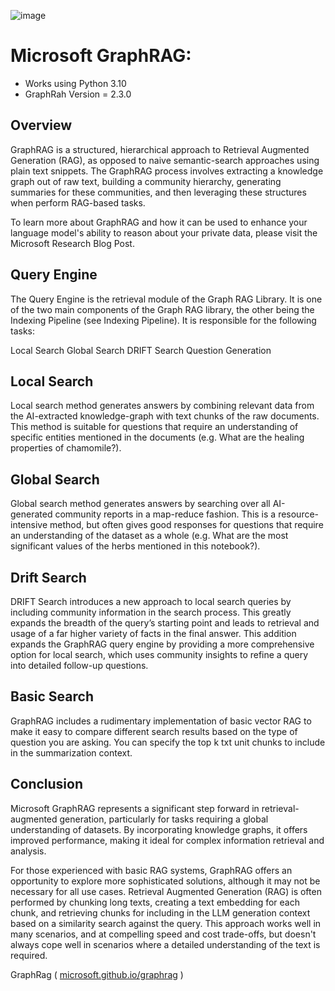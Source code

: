 ![image](https://github.com/user-attachments/assets/d6bcfcd0-a1af-4d00-a47c-405f24a6ea0b)


# Microsoft GraphRAG:
- Works using Python 3.10
- GraphRah Version = 2.3.0

## Overview


GraphRAG is a structured, hierarchical approach to Retrieval Augmented Generation (RAG), as opposed to naive semantic-search approaches using plain text snippets. The GraphRAG process involves extracting a knowledge graph out of raw text, building a community hierarchy, generating summaries for these communities, and then leveraging these structures when perform RAG-based tasks.

To learn more about GraphRAG and how it can be used to enhance your language model's ability to reason about your private data, please visit the Microsoft Research Blog Post.

## Query Engine


The Query Engine is the retrieval module of the Graph RAG Library. It is one of the two main components of the Graph RAG library, the other being the Indexing Pipeline (see Indexing Pipeline). It is responsible for the following tasks:

Local Search
Global Search
DRIFT Search
Question Generation

## Local Search

Local search method generates answers by combining relevant data from the AI-extracted knowledge-graph with text chunks of the raw documents. This method is suitable for questions that require an understanding of specific entities mentioned in the documents (e.g. What are the healing properties of chamomile?).

## Global Search

Global search method generates answers by searching over all AI-generated community reports in a map-reduce fashion. This is a resource-intensive method, but often gives good responses for questions that require an understanding of the dataset as a whole (e.g. What are the most significant values of the herbs mentioned in this notebook?).


## Drift Search
DRIFT Search introduces a new approach to local search queries by including community information in the search process. This greatly expands the breadth of the query’s starting point and leads to retrieval and usage of a far higher variety of facts in the final answer. This addition expands the GraphRAG query engine by providing a more comprehensive option for local search, which uses community insights to refine a query into detailed follow-up questions.

## Basic Search
GraphRAG includes a rudimentary implementation of basic vector RAG to make it easy to compare different search results based on the type of question you are asking. You can specify the top k txt unit chunks to include in the summarization context.


## Conclusion

Microsoft GraphRAG represents a significant step forward in retrieval-augmented generation, particularly for tasks requiring a global understanding of datasets. By incorporating knowledge graphs, it offers improved performance, making it ideal for complex information retrieval and analysis.

For those experienced with basic RAG systems, GraphRAG offers an opportunity to explore more sophisticated solutions, although it may not be necessary for all use cases.
Retrieval Augmented Generation (RAG) is often performed by chunking long texts, creating a text embedding for each chunk, and retrieving chunks for including in the LLM generation context based on a similarity search against the query. This approach works well in many scenarios, and at compelling speed and cost trade-offs, but doesn't always cope well in scenarios where a detailed understanding of the text is required.

GraphRag ( [microsoft.github.io/graphrag](https://microsoft.github.io/graphrag/) )
